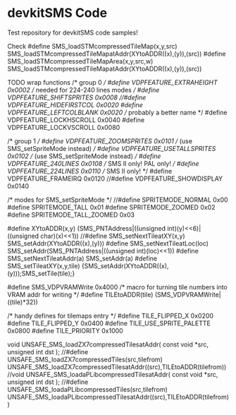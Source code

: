 # devkitSMS Code
Test repository for devkitSMS code samples!

Check
#define SMS_loadSTMcompressedTileMap(x,y,src)       SMS_loadSTMcompressedTileMapatAddr(XYtoADDR((x),(y)),(src))
#define SMS_loadSTMcompressedTileMapArea(x,y,src,w) SMS_loadSTMcompressedTileMapatAddr(XYtoADDR((x),(y)),(src))



TODO wrap functions
/* group 0 */
#define VDPFEATURE_EXTRAHEIGHT      0x0002     /* needed for 224-240 lines modes */
#define VDPFEATURE_SHIFTSPRITES     0x0008
//#define VDPFEATURE_HIDEFIRSTCOL     0x0020
#define VDPFEATURE_LEFTCOLBLANK     0x0020     /* probably a better name */
#define VDPFEATURE_LOCKHSCROLL      0x0040
#define VDPFEATURE_LOCKVSCROLL      0x0080

/* group 1 */
#define VDPFEATURE_ZOOMSPRITES      0x0101     /* (use SMS_setSpriteMode instead) */
#define VDPFEATURE_USETALLSPRITES   0x0102     /* (use SMS_setSpriteMode instead) */
#define VDPFEATURE_240LINES         0x0108     /*  SMS II only! PAL only! */
#define VDPFEATURE_224LINES         0x0110     /*  SMS II only! */
#define VDPFEATURE_FRAMEIRQ         0x0120
//#define VDPFEATURE_SHOWDISPLAY      0x0140

/* modes for SMS_setSpriteMode */
//#define SPRITEMODE_NORMAL         0x00
#define SPRITEMODE_TALL           0x01
#define SPRITEMODE_ZOOMED         0x02
#define SPRITEMODE_TALL_ZOOMED    0x03


#define XYtoADDR(x,y)             (SMS_PNTAddress|((unsigned int)(y)<<6)|((unsigned char)(x)<<1))
//#define SMS_setNextTileatXY(x,y)  SMS_setAddr(XYtoADDR((x),(y)))
#define SMS_setNextTileatLoc(loc) SMS_setAddr(SMS_PNTAddress|((unsigned int)(loc)<<1))
#define SMS_setNextTileatAddr(a)  SMS_setAddr(a)
#define SMS_setTileatXY(x,y,tile) {SMS_setAddr(XYtoADDR((x),(y)));SMS_setTile(tile);}



#define SMS_VDPVRAMWrite          0x4000
/* macro for turning tile numbers into VRAM addr for writing */
#define TILEtoADDR(tile)          (SMS_VDPVRAMWrite|((tile)*32))

/* handy defines for tilemaps entry */
#define TILE_FLIPPED_X            0x0200
#define TILE_FLIPPED_Y            0x0400
#define TILE_USE_SPRITE_PALETTE   0x0800
#define TILE_PRIORITY             0x1000



void UNSAFE_SMS_loadZX7compressedTilesatAddr( const void *src, unsigned int dst );
//#define UNSAFE_SMS_loadZX7compressedTiles(src,tilefrom) UNSAFE_SMS_loadZX7compressedTilesatAddr((src),TILEtoADDR(tilefrom))
//void UNSAFE_SMS_loadaPLibcompressedTilesatAddr( const void *src, unsigned int dst );
//#define UNSAFE_SMS_loadaPLibcompressedTiles(src,tilefrom) UNSAFE_SMS_loadaPLibcompressedTilesatAddr((src),TILEtoADDR(tilefrom))